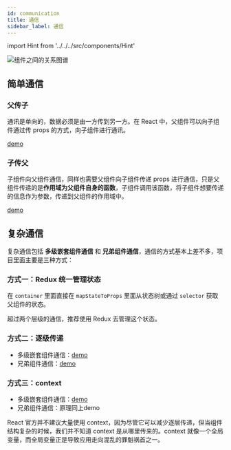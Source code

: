 ```yaml
---
id: communication
title: 通信
sidebar_label: 通信
---
```


import Hint from '../../../src/components/Hint'

![组件之间的关系图谱](https://cosmos-x.oss-cn-hangzhou.aliyuncs.com/io9G0J.jpg)

## 简单通信

### 父传子

通讯是单向的，数据必须是由一方传到另一方。在 React 中，父组件可以向子组件通过传 props 的方式，向子组件进行通讯。

[demo](https://jsbin.com/rixofod/1/edit?html,js,output)

### 子传父

子组件向父组件通信，同样也需要父组件向子组件传递 props 进行通信，只是父组件传递的是**作用域为父组件自身的函数**，子组件调用该函数，将子组件想要传递的信息作为参数，传递到父组件的作用域中。

[demo](https://jsbin.com/gulebam/2/edit?html,js,output)

## 复杂通信

复杂通信包括 **多级嵌套组件通信** 和 **兄弟组件通信**，通信的方式基本上差不多，项目里面主要是三种方式：

### 方式一：Redux 统一管理状态

在 `container` 里面直接在 `mapStateToProps` 里面从状态树或通过 `selector` 获取父组件的状态。

<Hint type="better">超过两个层级的通信，推荐使用 Redux 去管理这个状态。</Hint>


### 方式二：逐级传递

* 多级嵌套组件通信：[demo](https://jsbin.com/yibazoh/6/edit?html,js,output)
* 兄弟组件通信：[demo](https://jsbin.com/fopikor/3/edit?html,js,output)

### 方式三：context

* 多级嵌套组件通信：[demo](https://jsbin.com/yibazoh/6/edit?html,js,output)
* 兄弟组件通信：原理同上demo

<Hint type="warning">React 官方并不建议大量使用 context，因为尽管它可以减少逐层传递，但当组件结构复杂的时候，我们并不知道 context 是从哪里传来的。context 就像一个全局变量，而全局变量正是导致应用走向混乱的罪魁祸首之一。</Hint>


